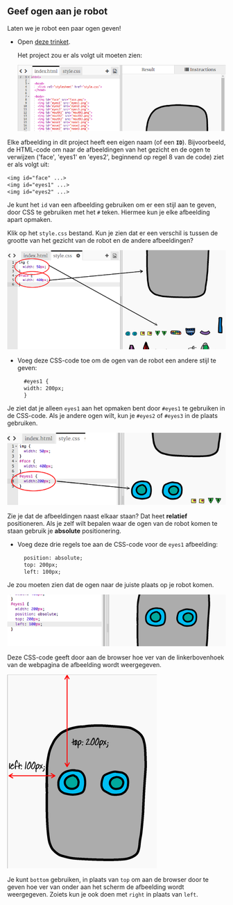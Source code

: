 ## Geef ogen aan je robot

Laten we je robot een paar ogen geven!

+ Open [deze trinket](http://jumpto.cc/web-robot).
    
    Het project zou er als volgt uit moeten zien:
    
    ![screenshot](images/robot-starter.png)

Elke afbeelding in dit project heeft een eigen naam (of een **`ID`**). Bijvoorbeeld, de HTML-code om naar de afbeeldingen van het gezicht en de ogen te verwijzen ('face', 'eyes1' en 'eyes2', beginnend op regel 8 van de code) ziet er als volgt uit:

    <img id="face" ...>
    <img id="eyes1" ...>
    <img id="eyes2" ...>
    

Je kunt het `id` van een afbeelding gebruiken om er een stijl aan te geven, door CSS te gebruiken met het `#` teken. Hiermee kun je elke afbeelding apart opmaken.

Klik op het `style.css` bestand. Kun je zien dat er een verschil is tussen de grootte van het gezicht van de robot en de andere afbeeldingen?

![screenshot](images/robot-id.png)

+ Voeg deze CSS-code toe om de ogen van de robot een andere stijl te geven:
    
        #eyes1 {
        width: 200px;
        }
        

Je ziet dat je alleen `eyes1` aan het opmaken bent door `#eyes1` te gebruiken in de CSS-code. Als je andere ogen wilt, kun je `#eyes2` of `#eyes3` in de plaats gebruiken.

![screenshot](images/robot-eyes-width.png)

Zie je dat de afbeeldingen naast elkaar staan? Dat heet **relatief** positioneren. Als je zelf wilt bepalen waar de ogen van de robot komen te staan gebruik je **absolute** positionering.

+ Voeg deze drie regels toe aan de CSS-code voor de `eyes1` afbeelding:
    
        position: absolute;
        top: 200px;
        left: 100px;
        

Je zou moeten zien dat de ogen naar de juiste plaats op je robot komen.

![screenshot](images/robot-eyes-position.png)

Deze CSS-code geeft door aan de browser hoe ver van de linkerbovenhoek van de webpagina de afbeelding wordt weergegeven.

![screenshot](images/robot-eyes-position2.png)

Je kunt `bottom` gebruiken, in plaats van `top` om aan de browser door te geven hoe ver van onder aan het scherm de afbeelding wordt weergegeven. Zoiets kun je ook doen met `right` in plaats van `left`.
